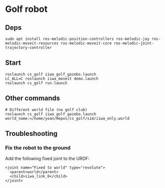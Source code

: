 # Golf robot

## Deps

```
sudo apt install ros-melodic-position-controllers ros-melodic-joy ros-melodic-moveit-resources ros-melodic-moveit-core ros-melodic-joint-trajectory-controller
```

## Start

```
roslaunch cs_golf iiwa_golf_gazebo.launch
LC_ALL=C roslaunch iiwa_moveit demo.launch
roslaunch cs_golf run.launch
```

## Other commands
```
# Different world file (no golf club)
roslaunch cs_golf iiwa_golf_gazebo.launch world_name:=/home/yoan/Repos/cs_golf/sim/iiwa_only.world
```

## Troubleshooting
### Fix the robot to the ground

Add the following fixed joint to the URDF:
```
<joint name="Fixed to world" type="revolute">
  <parent>world</parent>
  <child>iiwa_link_0</child>
</joint>
```
